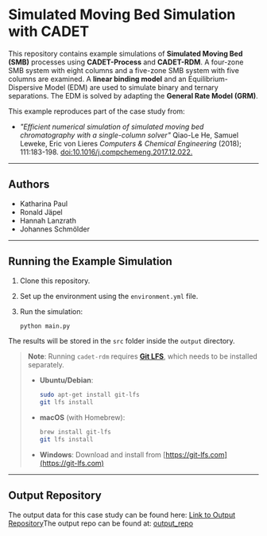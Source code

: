 # Simulated Moving Bed Simulation with CADET

This repository contains example simulations of **Simulated Moving Bed (SMB)** processes using **CADET-Process** and **CADET-RDM**. A four-zone SMB system with eight columns and a five-zone SMB system with five columns are examined. A **linear binding model** and an Equilibrium-Dispersive Model (EDM) are used to simulate binary and ternary separations. The EDM is solved by adapting the **General Rate Model (GRM)**.

This example reproduces part of the case study from:

* *"Efficient numerical simulation of simulated moving bed chromatography with a single-column solver"*
  Qiao-Le He, Samuel Leweke, Eric von Lieres
  *Computers & Chemical Engineering* (2018); 111:183-198.
  [doi:10.1016/j.compchemeng.2017.12.022.](https://www.sciencedirect.com/science/article/pii/S0098135417304520)

---

## Authors

* Katharina Paul
* Ronald Jäpel
* Hannah Lanzrath
* Johannes Schmölder

---

## Running the Example Simulation

1. Clone this repository.
2. Set up the environment using the `environment.yml` file.
3. Run the simulation:

   ```bash
   python main.py
   ```

The results will be stored in the `src` folder inside the `output` directory.

> **Note**: Running `cadet-rdm` requires [**Git LFS**](https://git-lfs.com/), which needs to be installed separately.
>
> * **Ubuntu/Debian**:
>
>   ```bash
>   sudo apt-get install git-lfs
>   git lfs install
>   ```
>
> * **macOS** (with Homebrew):
>
>   ```bash
>   brew install git-lfs
>   git lfs install
>   ```
>
> * **Windows**:
>   Download and install from [https://git-lfs.com](https://git-lfs.com)

---

## Output Repository

The output data for this case study can be found here:
[Link to Output Repository](https://github.com/cadet/RDM-Example-Simulated-Moving-Bed-Output)The output repo can be found at:
[output_repo](https://github.com/cadet/RDM-Example-Simulated-Moving-Bed-Output)
